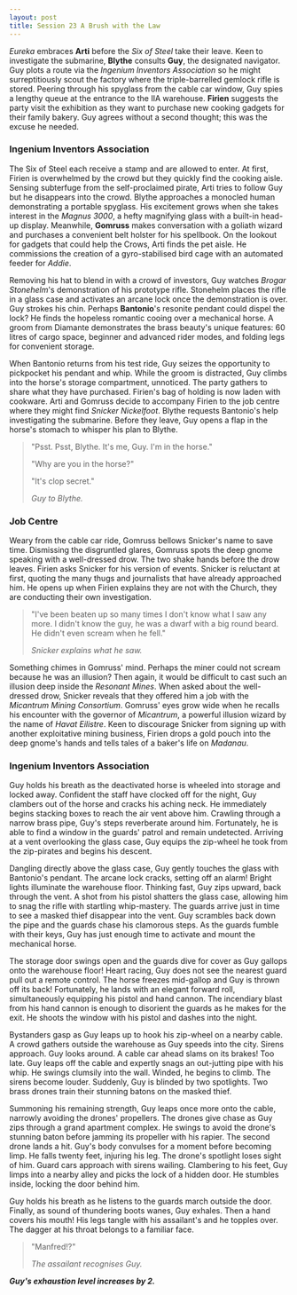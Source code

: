 ```yaml
---
layout: post
title: Session 23 A Brush with the Law
---
```


*Eureka* embraces **Arti** before the *Six of Steel* take their leave. Keen to investigate the submarine, **Blythe** consults **Guy**, the designated navigator. Guy plots a route via the *Ingenium Inventors Association* so he might surreptitiously scout the factory where the triple-barrelled gemlock rifle is stored. Peering through his spyglass from the cable car window, Guy spies a lengthy queue at the entrance to the IIA warehouse. **Firien** suggests the party visit the exhibition as they want to purchase new cooking gadgets for their family bakery. Guy agrees without a second thought; this was the excuse he needed.

### Ingenium Inventors Association

The Six of Steel each receive a stamp and are allowed to enter. At first, Firien is overwhelmed by the crowd but they quickly find the cooking aisle. Sensing subterfuge from the self-proclaimed pirate, Arti tries to follow Guy but he disappears into the crowd. Blythe approaches a monocled human demonstrating a portable spyglass. His excitement grows when she takes interest in the *Magnus 3000*, a hefty magnifying glass with a built-in head-up display. Meanwhile, **Gomruss** makes conversation with a goliath wizard and purchases a convenient belt holster for his spellbook. On the lookout for gadgets that could help the Crows, Arti finds the pet aisle. He commissions the creation of a gyro-stabilised bird cage with an automated feeder for *Addie*.

Removing his hat to blend in with a crowd of investors, Guy watches *Brogar Stonehelm*'s demonstration of his prototype rifle. Stonehelm places the rifle in a glass case and activates an arcane lock once the demonstration is over. Guy strokes his chin. Perhaps **Bantonio**'s resonite pendant could dispel the lock? He finds the hopeless romantic cooing over a mechanical horse. A groom from Diamante demonstrates the brass beauty's unique features: 60 litres of cargo space, beginner and advanced rider modes, and folding legs for convenient storage.

When Bantonio returns from his test ride, Guy seizes the opportunity to pickpocket his pendant and whip. While the groom is distracted, Guy climbs into the horse's storage compartment, unnoticed. The party gathers to share what they have purchased. Firien's bag of holding is now laden with cookware. Arti and Gomruss decide to accompany Firien to the job centre where they might find *Snicker Nickelfoot*. Blythe requests Bantonio's help investigating the submarine. Before they leave, Guy opens a flap in the horse's stomach to whisper his plan to Blythe.

> "Psst. Psst, Blythe. It's me, Guy. I'm in the horse."
>
> "Why are you in the horse?"
>
> "It's clop secret."
>
> *Guy to Blythe.*

### Job Centre

Weary from the cable car ride, Gomruss bellows Snicker's name to save time. Dismissing the disgruntled glares, Gomruss spots the deep gnome speaking with a well-dressed drow. The two shake hands before the drow leaves. Firien asks Snicker for his version of events. Snicker is reluctant at first, quoting the many thugs and journalists that have already approached him. He opens up when Firien explains they are not with the Church, they are conducting their own investigation.

> "I've been beaten up so many times I don't know what I saw any more. I didn't know the guy, he was a dwarf with a big round beard. He didn't even scream when he fell."
>
> *Snicker explains what he saw.*

Something chimes in Gomruss' mind. Perhaps the miner could not scream because he was an illusion? Then again, it would be difficult to cast such an illusion deep inside the *Resonant Mines*. When asked about the well-dressed drow, Snicker reveals that they offered him a job with the *Micantrum Mining Consortium*. Gomruss' eyes grow wide when he recalls his encounter with the governor of *Micantrum*, a powerful illusion wizard by the name of *Havat Eilistre*. Keen to discourage Snicker from signing up with another exploitative mining business, Firien drops a gold pouch into the deep gnome's hands and tells tales of a baker's life on *Madanau*.

### Ingenium Inventors Association

Guy holds his breath as the deactivated horse is wheeled into storage and locked away. Confident the staff have clocked off for the night, Guy clambers out of the horse and cracks his aching neck. He immediately begins stacking boxes to reach the air vent above him. Crawling through a narrow brass pipe, Guy's steps reverberate around him. Fortunately, he is able to find a window in the guards' patrol and remain undetected. Arriving at a vent overlooking the glass case, Guy equips the zip-wheel he took from the zip-pirates and begins his descent.

Dangling directly above the glass case, Guy gently touches the glass with Bantonio's pendant. The arcane lock cracks, setting off an alarm! Bright lights illuminate the warehouse floor. Thinking fast, Guy zips upward, back through the vent. A shot from his pistol shatters the glass case, allowing him to snag the rifle with startling whip-mastery. The guards arrive just in time to see a masked thief disappear into the vent. Guy scrambles back down the pipe and the guards chase his clamorous steps. As the guards fumble with their keys, Guy has just enough time to activate and mount the mechanical horse.

The storage door swings open and the guards dive for cover as Guy gallops onto the warehouse floor! Heart racing, Guy does not see the nearest guard pull out a remote control. The horse freezes mid-gallop and Guy is thrown off its back! Fortunately, he lands with an elegant forward roll, simultaneously equipping his pistol and hand cannon. The incendiary blast from his hand cannon is enough to disorient the guards as he makes for the exit. He shoots the window with his pistol and dashes into the night.

Bystanders gasp as Guy leaps up to hook his zip-wheel on a nearby cable. A crowd gathers outside the warehouse as Guy speeds into the city. Sirens approach. Guy looks around. A cable car ahead slams on its brakes! Too late. Guy leaps off the cable and expertly snags an out-jutting pipe with his whip. He swings clumsily into the wall. Winded, he begins to climb. The sirens become louder. Suddenly, Guy is blinded by two spotlights. Two brass drones train their stunning batons on the masked thief.

Summoning his remaining strength, Guy leaps once more onto the cable, narrowly avoiding the drones' propellers. The drones give chase as Guy zips through a grand apartment complex. He swings to avoid the drone's stunning baton before jamming its propeller with his rapier. The second drone lands a hit. Guy's body convulses for a moment before becoming limp. He falls twenty feet, injuring his leg. The drone's spotlight loses sight of him. Guard cars approach with sirens wailing. Clambering to his feet, Guy limps into a nearby alley and picks the lock of a hidden door. He stumbles inside, locking the door behind him.

Guy holds his breath as he listens to the guards march outside the door. Finally, as sound of thundering boots wanes, Guy exhales. Then a hand covers his mouth! His legs tangle with his assailant's and he topples over. The dagger at his throat belongs to a familiar face.

> "Manfred!?"
>
> *The assailant recognises Guy.*

***Guy's exhaustion level increases by 2.***
